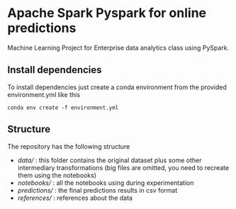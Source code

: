 # Apache Spark Pyspark for online predictions
Machine Learning Project for Enterprise data analytics class using PySpark.

## Install dependencies
To install dependencies just create a conda environment from the provided environment.yml like this

```
conda env create -f environment.yml
```

## Structure
The repository has the following structure
  - *data/* : this folder contains the original dataset plus some other intermediary transformations (big files are omitted, you need to recreate them using the notebooks)
  - *notebooks/* : all the notebooks using during experimentation
  - *predictions/* : the final predictions results in csv format
  - *references/* : references about the data
